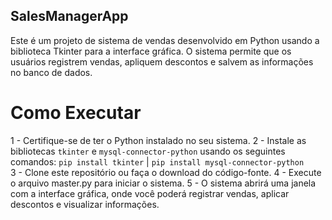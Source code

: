 ## SalesManagerApp

Este é um projeto de sistema de vendas desenvolvido em Python usando a biblioteca Tkinter para a interface gráfica. O sistema permite que os usuários registrem vendas, apliquem descontos e salvem as informações no banco de dados.

# Como Executar

1 - Certifique-se de ter o Python instalado no seu sistema.
2 - Instale as bibliotecas `tkinter` e `mysql-connector-python` usando os seguintes comandos: `pip install tkinter` | `pip install mysql-connector-python`  
3 - Clone este repositório ou faça o download do código-fonte.
4 - Execute o arquivo master.py para iniciar o sistema.
5 - O sistema abrirá uma janela com a interface gráfica, onde você poderá registrar vendas, aplicar descontos e visualizar informações.

